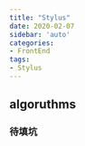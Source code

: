 ```yaml
---
title: "Stylus"
date: 2020-02-07
sidebar: 'auto'
categories:
- FrontEnd
tags:
- Stylus
---
```


## algoruthms

### 待填坑